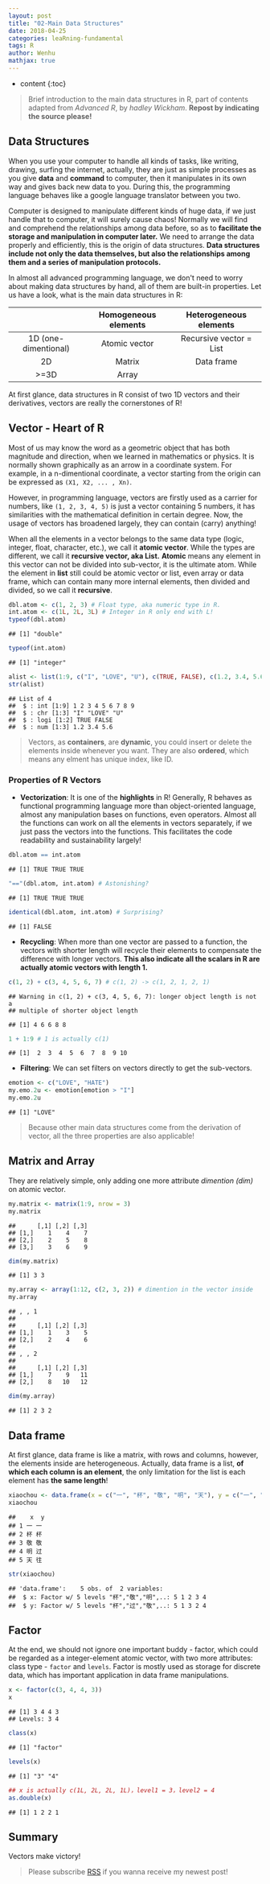 ```yaml
---
layout: post
title: "02-Main Data Structures"
date: 2018-04-25
categories: leaRning-fundamental
tags: R
author: Wenhu
mathjax: true
---
```


* content
{:toc}

> Brief introduction to the main data structures in R, part of contents adapted from *Advanced R*, by *hadley Wickham*. **Repost by indicating the source please!**

## Data Structures

When you use your computer to handle all kinds of tasks, like writing, drawing, surfing the internet, actually, they are just as simple processes as you give **data** and **command** to computer, then it manipulates in its own way and gives back new data to you. During this, the programming language behaves like a google language translator between you two.





Computer is designed to manipulate different kinds of huge data, if we just handle that to computer, it will surely cause chaos! Normally we will find and comprehend the relationships among data before, so as to **facilitate the storage and manipulation in computer later.** We need to arrange the data properly and efficiently, this is the origin of data structures. **Data structures include not only the data themselves, but also the relationships among them and a series of manipulation protocols.**

In almost all advanced programming language, we don't need to worry about making data structures by hand, all of them are built-in properties. Let us have a look, what is the main data structures in R: 

|  |         Homogeneous elements          |   Heterogeneous elements   |
| :-------: | :-------------------------: | :-----------: |
|    1D (one-dimentional)     | Atomic vector | Recursive vector = List |
|    2D     |       Matrix       | Data frame |
|    >=3D     |       Array       |  |

At first glance, data structures in R consist of two 1D vectors and their derivatives, vectors are really the cornerstones of R!

## Vector - Heart of R

Most of us may know the word as a geometric object that has both magnitude and direction, when we learned in mathematics or physics. It is normally shown graphically as an arrow in a coordinate system. For example, in a n-dimentional coordinate, a vector starting from the origin can be expressed as `(X1, X2, ... , Xn)`.

However, in programming language, vectors are firstly used as a carrier for numbers, like `(1, 2, 3, 4, 5)` is just a vector containing 5 numbers, it has similarities with the mathematical definition in certain degree. Now, the usage of vectors has broadened largely, they can contain (carry) anything!

When all the elements in a vector belongs to the same data type (logic, integer, float, character, etc.), we call it **atomic vector**. While the types are different, we call it **recursive vector, aka List.** **Atomic** means any element in this vector can not be divided into sub-vector, it is the ultimate atom. While the element in **list** still could be atomic vector or list, even array or data frame, which can contain many more internal elements, then divided and divided, so we call it **recursive**.


```r
dbl.atom <- c(1, 2, 3) # Float type, aka numeric type in R.
int.atom <- c(1L, 2L, 3L) # Integer in R only end with L!
typeof(dbl.atom)
```

```
## [1] "double"
```

```r
typeof(int.atom)
```

```
## [1] "integer"
```


```r
alist <- list(1:9, c("I", "LOVE", "U"), c(TRUE, FALSE), c(1.2, 3.4, 5.6))
str(alist)
```

```
## List of 4
##  $ : int [1:9] 1 2 3 4 5 6 7 8 9
##  $ : chr [1:3] "I" "LOVE" "U"
##  $ : logi [1:2] TRUE FALSE
##  $ : num [1:3] 1.2 3.4 5.6
```

> Vectors, as **containers**, are **dynamic**, you could insert or delete the elements inside whenever you want. They are also **ordered**, which means any elment has unique index, like ID.

### Properties of R Vectors

* **Vectorization**: It is one of the **highlights** in R! Generally, R behaves as functional programming language more than object-oriented language, almost any manipulation bases on functions, even operators. Almost all the functions can work on all the elements in vectors separately, if we just pass the vectors into the functions. This facilitates the code readability and sustainability largely!


```r
dbl.atom == int.atom 
```

```
## [1] TRUE TRUE TRUE
```

```r
"=="(dbl.atom, int.atom) # Astonishing?
```

```
## [1] TRUE TRUE TRUE
```

```r
identical(dbl.atom, int.atom) # Surprising?
```

```
## [1] FALSE
```

* **Recycling**: When more than one vector are passed to a function, the vectors with shorter length will recycle their elements to compensate the difference with longer vectors. **This also indicate all the scalars in R are actually atomic vectors with length 1.**


```r
c(1, 2) + c(3, 4, 5, 6, 7) # c(1, 2) -> c(1, 2, 1, 2, 1)
```

```
## Warning in c(1, 2) + c(3, 4, 5, 6, 7): longer object length is not a
## multiple of shorter object length
```

```
## [1] 4 6 6 8 8
```

```r
1 + 1:9 # 1 is actually c(1)
```

```
## [1]  2  3  4  5  6  7  8  9 10
```

* **Filtering**: We can set filters on vectors directly to get the sub-vectors.


```r
emotion <- c("LOVE", "HATE")
my.emo.2u <- emotion[emotion > "I"]
my.emo.2u
```

```
## [1] "LOVE"
```

> Because other main data structures come from the derivation of vector, all the three properties are also applicable!

## Matrix and Array

They are relatively simple, only adding one more attribute *dimention (dim)* on atomic vector.


```r
my.matrix <- matrix(1:9, nrow = 3)
my.matrix
```

```
##      [,1] [,2] [,3]
## [1,]    1    4    7
## [2,]    2    5    8
## [3,]    3    6    9
```

```r
dim(my.matrix)
```

```
## [1] 3 3
```

```r
my.array <- array(1:12, c(2, 3, 2)) # dimention in the vector inside
my.array
```

```
## , , 1
## 
##      [,1] [,2] [,3]
## [1,]    1    3    5
## [2,]    2    4    6
## 
## , , 2
## 
##      [,1] [,2] [,3]
## [1,]    7    9   11
## [2,]    8   10   12
```

```r
dim(my.array)
```

```
## [1] 2 3 2
```

## Data frame

At first glance, data frame is like a matrix, with rows and columns, however, the elements inside are heterogeneous. Actually, data frame is a list, **of which each column is an element**, the only limitation for the list is each element has **the same length**!


```r
xiaochou <- data.frame(x = c("一", "杯", "敬", "明", "天"), y = c("一", "杯", "敬", "过", "往"))
xiaochou
```

```
##    x  y
## 1 一 一
## 2 杯 杯
## 3 敬 敬
## 4 明 过
## 5 天 往
```

```r
str(xiaochou)
```

```
## 'data.frame':	5 obs. of  2 variables:
##  $ x: Factor w/ 5 levels "杯","敬","明",..: 5 1 2 3 4
##  $ y: Factor w/ 5 levels "杯","过","敬",..: 5 1 3 2 4
```

## Factor

At the end, we should not ignore one important buddy - factor, which could be regarded as a integer-element atomic vector, with two more attributes: class type - `factor` and `levels`. Factor is mostly used as storage for discrete data, which has important application in data frame manipulations.


```r
x <- factor(c(3, 4, 4, 3))
x
```

```
## [1] 3 4 4 3
## Levels: 3 4
```

```r
class(x)
```

```
## [1] "factor"
```

```r
levels(x)
```

```
## [1] "3" "4"
```

```r
## x is actually c(1L, 2L, 2L, 1L)，level1 = 3，level2 = 4
as.double(x)
```

```
## [1] 1 2 2 1
```

## Summary

Vectors make victory!

> Please subscribe [RSS](http://bioinfostar.com/feed.xml) if you wanna receive my newest post!